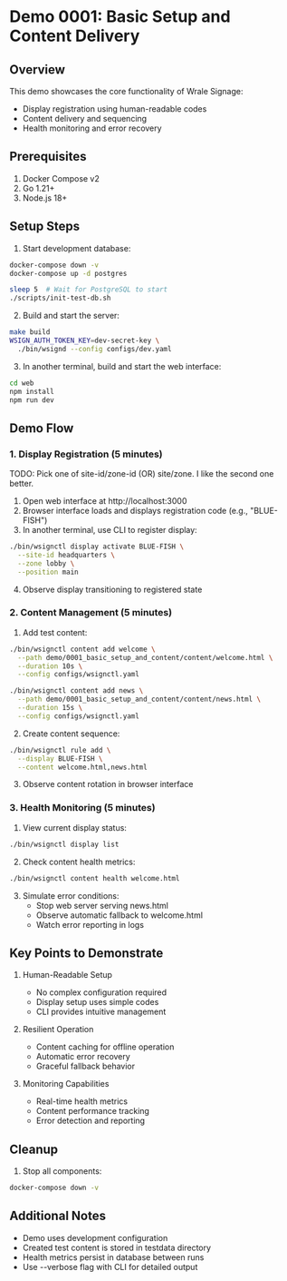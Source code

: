 # Demo 0001: Basic Setup and Content Delivery

## Overview

This demo showcases the core functionality of Wrale Signage:
- Display registration using human-readable codes
- Content delivery and sequencing
- Health monitoring and error recovery

## Prerequisites

1. Docker Compose v2
2. Go 1.21+
3. Node.js 18+

## Setup Steps

1. Start development database:
```bash
docker-compose down -v
docker-compose up -d postgres

sleep 5  # Wait for PostgreSQL to start
./scripts/init-test-db.sh
```

2. Build and start the server:
```bash
make build
WSIGN_AUTH_TOKEN_KEY=dev-secret-key \
  ./bin/wsignd --config configs/dev.yaml
```

3. In another terminal, build and start the web interface:
```bash
cd web
npm install
npm run dev
```

## Demo Flow

### 1. Display Registration (5 minutes)

TODO: Pick one of site-id/zone-id (OR) site/zone. I like the second one better.

1. Open web interface at http://localhost:3000
2. Browser interface loads and displays registration code (e.g., "BLUE-FISH")
3. In another terminal, use CLI to register display:
```bash
./bin/wsignctl display activate BLUE-FISH \
  --site-id headquarters \
  --zone lobby \
  --position main
```
4. Observe display transitioning to registered state

### 2. Content Management (5 minutes)

1. Add test content:
```bash
./bin/wsignctl content add welcome \
  --path demo/0001_basic_setup_and_content/content/welcome.html \
  --duration 10s \
  --config configs/wsignctl.yaml

./bin/wsignctl content add news \
  --path demo/0001_basic_setup_and_content/content/news.html \
  --duration 15s \
  --config configs/wsignctl.yaml
```

2. Create content sequence:
```bash
./bin/wsignctl rule add \
  --display BLUE-FISH \
  --content welcome.html,news.html
```

3. Observe content rotation in browser interface

### 3. Health Monitoring (5 minutes)

1. View current display status:
```bash
./bin/wsignctl display list
```

2. Check content health metrics:
```bash
./bin/wsignctl content health welcome.html
```

3. Simulate error conditions:
   - Stop web server serving news.html
   - Observe automatic fallback to welcome.html
   - Watch error reporting in logs

## Key Points to Demonstrate

1. Human-Readable Setup
   - No complex configuration required
   - Display setup uses simple codes
   - CLI provides intuitive management

2. Resilient Operation  
   - Content caching for offline operation
   - Automatic error recovery
   - Graceful fallback behavior

3. Monitoring Capabilities
   - Real-time health metrics
   - Content performance tracking
   - Error detection and reporting

## Cleanup

1. Stop all components:
```bash
docker-compose down -v
```

## Additional Notes

- Demo uses development configuration
- Created test content is stored in testdata directory
- Health metrics persist in database between runs
- Use --verbose flag with CLI for detailed output
